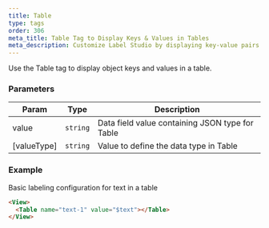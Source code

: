 ```yaml
---
title: Table
type: tags
order: 306
meta_title: Table Tag to Display Keys & Values in Tables
meta_description: Customize Label Studio by displaying key-value pairs in tasks for machine learning and data science projects.
---
```


Use the Table tag to display object keys and values in a table.

### Parameters

| Param | Type | Description |
| --- | --- | --- |
| value | <code>string</code> | Data field value containing JSON type for Table |
| [valueType] | <code>string</code> | Value to define the data type in Table |

### Example

Basic labeling configuration for text in a table

```html
<View>
  <Table name="text-1" value="$text"></Table>
</View>
```
